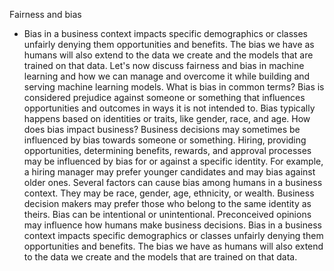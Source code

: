 Fairness and bias
- Bias in a business context impacts specific demographics or classes unfairly denying them opportunities and benefits. The bias we have as humans will also extend to the data we create and the models that are trained on that data. Let's now discuss fairness and bias in machine learning and how we can manage and overcome it while building and serving machine learning models. What is bias in common terms? Bias is considered prejudice against someone or something that influences opportunities and outcomes in ways it is not intended to. Bias typically happens based on identities or traits, like gender, race, and age. How does bias impact business? Business decisions may sometimes be influenced by bias towards someone or something. Hiring, providing opportunities, determining benefits, rewards, and approval processes may be influenced by bias for or against a specific identity. For example, a hiring manager may prefer younger candidates and may bias against older ones. Several factors can cause bias among humans in a business context. They may be race, gender, age, ethnicity, or wealth. Business decision makers may prefer those who belong to the same identity as theirs. Bias can be intentional or unintentional. Preconceived opinions may influence how humans make business decisions. Bias in a business context impacts specific demographics or classes unfairly denying them opportunities and benefits. The bias we have as humans will also extend to the data we create and the models that are trained on that data.